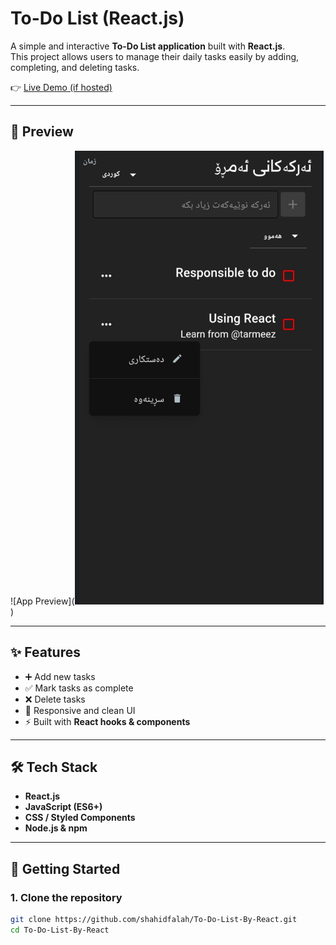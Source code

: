 # To-Do List (React.js)

A simple and interactive **To-Do List application** built with **React.js**.  
This project allows users to manage their daily tasks easily by adding, completing, and deleting tasks.  

👉 [Live Demo (if hosted)](https://to-do-list-by-react-pi.vercel.app/)

---

## 📸 Preview
<!-- Add a screenshot here -->
![App Preview](![alt text](./preview-image.png))

---

## ✨ Features
- ➕ Add new tasks  
- ✅ Mark tasks as complete  
- ❌ Delete tasks  
- 📱 Responsive and clean UI  
- ⚡ Built with **React hooks & components**  

---

## 🛠️ Tech Stack
- **React.js**
- **JavaScript (ES6+)**
- **CSS / Styled Components**  
- **Node.js & npm**  

---

## 🚀 Getting Started

### 1. Clone the repository
```bash
git clone https://github.com/shahidfalah/To-Do-List-By-React.git
cd To-Do-List-By-React
